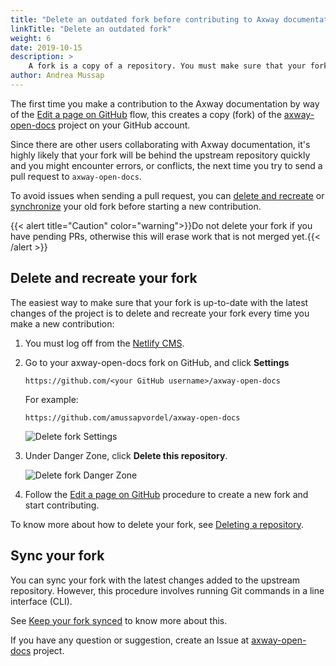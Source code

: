 ```yaml
---
title: "Delete an outdated fork before contributing to Axway documentation"
linkTitle: "Delete an outdated fork"
weight: 6
date: 2019-10-15
description: >
    A fork is a copy of a repository. You must make sure that your fork is up to date with the upstream repository before contributing to the documentation.
author: Andrea Mussap
---
```


The first time you make a contribution to the Axway documentation by way of the [Edit a page on GitHub](/docs/contribution_guidelines/#1-edit-a-page-on-github) flow, this creates a copy (fork) of the [axway-open-docs](https://github.com/Axway/axway-open-docs) project on your GitHub account.

Since there are other users collaborating with Axway documentation, it's highly likely that your fork will be behind the upstream repository quickly and you might encounter errors, or conflicts, the next time you try to send a pull request to `axway-open-docs`.

To avoid issues when sending a pull request, you can [delete and recreate](#delete-and-recreate-your-fork) or [synchronize](#sync-your-fork) your old fork before starting a new contribution.

{{< alert title="Caution" color="warning">}}Do not delete your fork if you have pending PRs, otherwise this will erase work that is not merged yet.{{< /alert >}}

## Delete and recreate your fork

The easiest way to make sure that your fork is up-to-date with the latest changes of the project is to delete and recreate your fork every time you make a new contribution:

1. You must log off from the [Netlify CMS](https://axway-open-docs.netlify.com/admin).

2. Go to your axway-open-docs fork on GitHub, and click **Settings**

    ```
    https://github.com/<your GitHub username>/axway-open-docs
    ```
    
    For example: 
    
    ```
    https://github.com/amussapvordel/axway-open-docs
    ```

    ![Delete fork Settings](/Images/contributing/deletefork_settings.png)

3. Under Danger Zone, click **Delete this repository**.

    ![Delete fork Danger Zone](/Images/contributing/deletefork_dangerzone.png)

4. Follow the [Edit a page on GitHub](/docs/contribution_guidelines/#1-edit-a-page-on-github) procedure to create a new fork and start contributing.

To know more about how to delete your fork, see [Deleting a repository](https://help.github.com/en/articles/deleting-a-repository).

## Sync your fork

You can sync your fork with the latest changes added to the upstream repository. However, this procedure involves running Git commands in a line interface (CLI).

See [Keep your fork synced](https://help.github.com/en/articles/fork-a-repo#keep-your-fork-synced) to know more about this.

If you have any question or suggestion, create an Issue at [axway-open-docs](https://github.com/Axway/axway-open-docs/issues) project.
